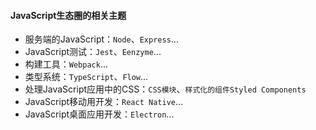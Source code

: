 #### JavaScript生态圈的相关主题
+ 服务端的JavaScript：`Node`、`Express`...
+ JavaScript测试：`Jest`、`Eenzyme`...
+ 构建工具：`Webpack`...
+ 类型系统：`TypeScript`、`Flow`...
+ 处理JavaScript应用中的CSS：`CSS模块`、`样式化的组件Styled Components`
+ JavaScript移动用开发：`React Native`...
+ JavaScript桌面应用开发：`Electron`...
